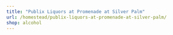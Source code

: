 ```yaml
---
title: "Publix Liquors at Promenade at Silver Palm"
url: /homestead/publix-liquors-at-promenade-at-silver-palm/
shop: alcohol
---
```

